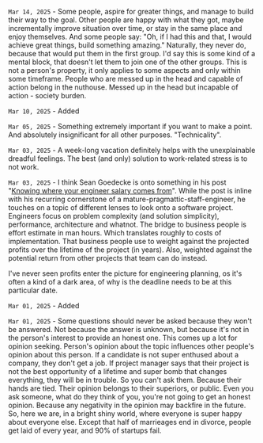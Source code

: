 `Mar 14, 2025` -
Some people, aspire for greater things, and manage to build their way to the goal.
Other people are happy with what they got, maybe incrementally improve situation over time, or stay in the same place and enjoy themselves.
And some people say: "Oh, if I had this and that, I would achieve great things, build something amazing."
Naturally, they never do, because that would put them in the first group.
I'd say this is some kind of a mental block, that doesn't let them to join one of the other groups.
This is not a person's property, it only applies to some aspects and only within some timeframe.
People who are messed up in the head and capable of action belong in the nuthouse.
Messed up in the head but incapable of action - society burden. 

`Mar 10, 2025` - Added [](/12_articles/70-options-design.md)

`Mar 05, 2025` - Something extremely important if you want to make a point. And absolutely insignificant for all other purposes. "Technicality".

`Mar 03, 2025` - A week-long vacation definitely helps with the unexplainable dreadful feelings.
The best (and only) solution to work-related stress is to not work.

`Mar 03, 2025` - I think Sean Goedecke is onto something in his post "[Knowing where your engineer salary comes from](https://www.seangoedecke.com/where-the-money-comes-from/)".
While the post is inline with his recurring cornerstone of a mature-pragmattic-staff-engineer, he touches on a topic of different lenses to look onto a software project.
Engineers focus on problem complexity (and solution simplicity), performance, architecture and whatnot.
The bridge to business people is effort estimate in man hours.
Which translates roughly to costs of implementation.
That business people use to weight against the projected profits over the lifetime of the project (in years).
Also, weighted against the potential return from other projects that team can do instead.

I've never seen profits enter the picture for engineering planning, os it's often a kind of a dark area, of why is the deadline needs to be at this particular date.

`Mar 01, 2025` - Added [](/17_notes/30-top_asked_meta_facebook_interview_questions_for_2025.md)

`Mar 01, 2025` - Some questions should never be asked because they won't be answered.
Not because the answer is unknown, but because it's not in the person's interest to provide an honest one.
This comes up a lot for opinion seeking.
Person's opinion about the topic influences other people's opinion about this person.
If a candidate is not super enthused about a company, they don't get a job.
If project manager says that their project is not the best opportunity of a lifetime and super bomb that changes everything, they will be in trouble.
So you can't ask them. Because their hands are tied. Their opinion belongs to their superiors, or public.
Even you ask someone, what do they think of you, you're not going to get an honest opinion.
Because any negativity in the opinion may backfire in the future.
So, here we are, in a bright shiny world, where everyone is super happy about everyone else.
Except that half of marrieages end in divorce, people get laid of every year, and 90% of startups fail.

